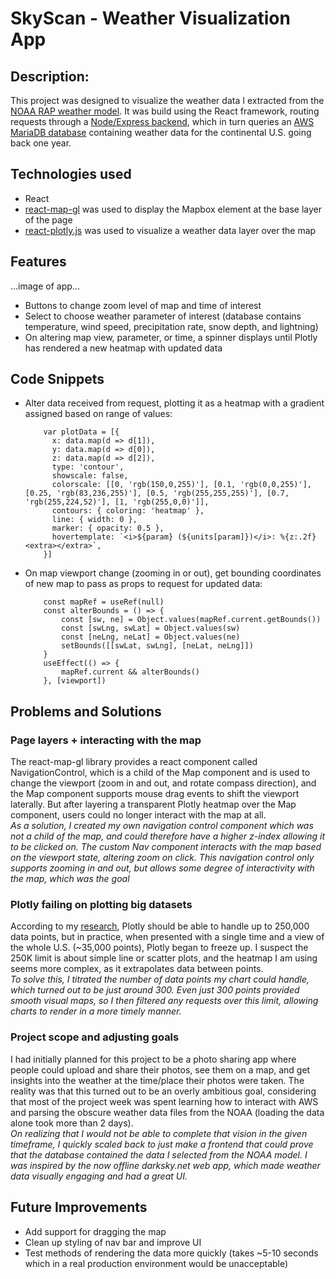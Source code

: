 # SkyScan - Weather Visualization App

## Description:

This project was designed to visualize the weather data I extracted from the [NOAA RAP weather model](https://www.ncei.noaa.gov/products/weather-climate-models/rapid-refresh-update). It was build using the React framework, routing requests through a [Node/Express backend](https://github.com/esaltzm/skyscan-backend), which in turn queries an [AWS MariaDB database](https://github.com/esaltzm/weather-api) containing weather data for the continental U.S. going back one year. 


## Technologies used

- React
- [react-map-gl](https://visgl.github.io/react-map-gl/) was used to display the Mapbox element at the base layer of the page
- [react-plotly.js](https://plotly.com/javascript/react/) was used to visualize a weather data layer over the map

## Features

...image of app...
- Buttons to change zoom level of map and time of interest
- Select to choose weather parameter of interest (database contains temperature, wind speed, precipitation rate, snow depth, and lightning)
- On altering map view, parameter, or time, a spinner displays until Plotly has rendered a new heatmap with updated data

## Code Snippets

- Alter data received from request, plotting it as a heatmap with a gradient assigned based on range of values:

          var plotData = [{
            x: data.map(d => d[1]),
            y: data.map(d => d[0]),
            z: data.map(d => d[2]),
            type: 'contour',
            showscale: false,
            colorscale: [[0, 'rgb(150,0,255)'], [0.1, 'rgb(0,0,255)'], [0.25, 'rgb(83,236,255)'], [0.5, 'rgb(255,255,255)'], [0.7, 'rgb(255,224,52)'], [1, 'rgb(255,0,0)']],
            contours: { coloring: 'heatmap' },
            line: { width: 0 },
            marker: { opacity: 0.5 },
            hovertemplate: `<i>${param} (${units[param]})</i>: %{z:.2f}<extra></extra>`,
          }]
          
- On map viewport change (zooming in or out), get bounding coordinates of new map to pass as props to request for updated data:

          const mapRef = useRef(null)
          const alterBounds = () => {
              const [sw, ne] = Object.values(mapRef.current.getBounds())
              const [swLng, swLat] = Object.values(sw)
              const [neLng, neLat] = Object.values(ne)
              setBounds([[swLat, swLng], [neLat, neLng]])
          }
          useEffect(() => {
              mapRef.current && alterBounds()
          }, [viewport])
          
## Problems and Solutions

### Page layers + interacting with the map
The react-map-gl library provides a react component called NavigationControl, which is a child of the Map component and is used to change the viewport (zoom in and out, and rotate compass direction), and the Map component supports mouse drag events to shift the viewport laterally. But after layering a transparent Plotly heatmap over the Map component, users could no longer interact with the map at all.
<br/><em>As a solution, I created my own navigation control component which was not a child of the map, and could therefore have a higher z-index allowing it to be clicked on. The custom Nav component interacts with the map based on the viewport state, altering zoom on click. This navigation control only supports zooming in and out, but allows some degree of interactivity with the map, which was the goal</em>

### Plotly failing on plotting big datasets
According to my [research](https://community.plotly.com/t/how-much-data-can-plotly-charts-handle/16), Plotly should be able to handle up to 250,000 data points, but in practice, when presented with a single time and a view of the whole U.S. (~35,000 points), Plotly began to freeze up. I suspect the 250K limit is about simple line or scatter plots, and the heatmap I am using seems more complex, as it extrapolates data between points.
<br/><em>To solve this, I titrated the number of data points my chart could handle, which turned out to be just around 300. Even just 300 points provided smooth visual maps, so I then filtered any requests over this limit, allowing charts to render in a more timely manner.</em>

### Project scope and adjusting goals
I had initially planned for this project to be a photo sharing app where people could upload and share their photos, see them on a map, and get insights into the weather at the time/place their photos were taken. The reality was that this turned out to be an overly ambitious goal, considering that most of the project week was spent learning how to interact with AWS and parsing the obscure weather data files from the NOAA (loading the data alone took more than 2 days).
<br/><em>On realizing that I would not be able to complete that vision in the given timeframe, I quickly scaled back to just make a frontend that could prove that the database contained the data I selected from the NOAA model. I was inspired by the now offline darksky.net web app, which made weather data visually engaging and had a great UI.</em>

## Future Improvements
- Add support for dragging the map
- Clean up styling of nav bar and improve UI
- Test methods of rendering the data more quickly (takes ~5-10 seconds which in a real production environment would be unacceptable)
